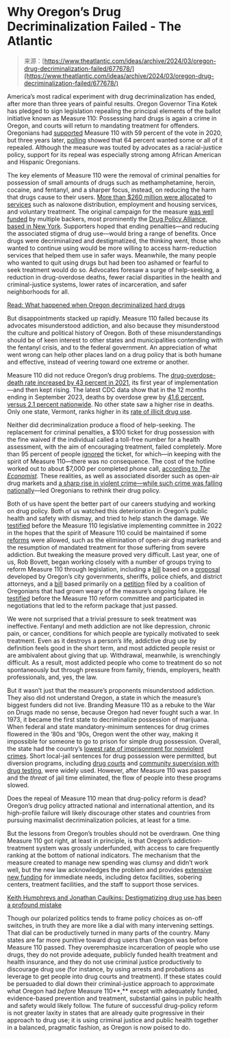 <!--yml
category: 未分类
date: 2024-05-27 15:02:00
-->

# Why Oregon’s Drug Decriminalization Failed - The Atlantic

> 来源：[https://www.theatlantic.com/ideas/archive/2024/03/oregon-drug-decriminalization-failed/677678/](https://www.theatlantic.com/ideas/archive/2024/03/oregon-drug-decriminalization-failed/677678/)

America’s most radical experiment with drug decriminalization has ended, after more than three years of painful results. Oregon Governor Tina Kotek has pledged to sign legislation repealing the principal elements of the ballot initiative known as Measure 110: Possessing hard drugs is again a crime in Oregon, and courts will return to mandating treatment for offenders. Oregonians had [supported](https://oregoncapitalchronicle.com/2024/01/16/a-third-way-is-needed-to-address-oregons-drug-crisis/) Measure 110 with 59 percent of the vote in 2020, but three years later, [polling](https://gooddrugpolicy.org/2023/08/new-poll-finds-oregonians-regret-measure-110-blame-law-for-increases-in-crime-and-homelessness/) showed that 64 percent wanted some or all of it repealed. Although the measure was touted by advocates as a racial-justice policy, support for its repeal was especially strong among African American and Hispanic Oregonians.

The key elements of Measure 110 were the removal of criminal penalties for possession of small amounts of drugs such as methamphetamine, heroin, cocaine, and fentanyl, and a sharper focus, instead, on reducing the harm that drugs cause to their users. [More than $260 million were allocated](https://sos.oregon.gov/audits/Pages/audit-2023-39-Measure-110.aspx) to [services](https://sos.oregon.gov/audits/Documents/2023-39.pdf) such as naloxone distribution, employment and housing services, and voluntary treatment. The original campaign for the measure [was well funded](https://www.oregonlive.com/politics/2020/10/backers-put-millions-behind-nations-first-bid-to-decriminalize-possession-of-heroin-meth-other-street-drugs.html) by multiple backers, most prominently the [Drug Policy Alliance, based in New York](https://drugpolicy.org/more-about-decriminalization/). Supporters hoped that ending penalties—and reducing the associated stigma of drug use—would bring a range of benefits. Once drugs were decriminalized and destigmatized, the thinking went, those who wanted to continue using would be more willing to access harm-reduction services that helped them use in safer ways. Meanwhile, the many people who wanted to quit using drugs but had been too ashamed or fearful to seek treatment would do so. Advocates foresaw a surge of help-seeking, a reduction in drug-overdose deaths, fewer racial disparities in the health and criminal-justice systems, lower rates of incarceration, and safer neighborhoods for all.

[Read: What happened when Oregon decriminalized hard drugs](https://www.theatlantic.com/politics/archive/2023/07/oregon-drug-decriminalization-results-overdoses/674733/)

But disappointments stacked up rapidly. Measure 110 failed because its advocates misunderstood addiction, and also because they misunderstood the culture and political history of Oregon. Both of these misunderstandings should be of keen interest to other states and municipalities contending with the fentanyl crisis, and to the federal government. An appreciation of what went wrong can help other places land on a drug policy that is both humane and effective, instead of veering toward one extreme or another.

Measure 110 did not reduce Oregon’s drug problems. The [drug-overdose-death rate increased by 43 percent in 2021](https://www.cdc.gov/nchs/pressroom/sosmap/drug_poisoning_mortality/drug_poisoning.htm), its first year of implementation—and then kept rising. The latest CDC data show that in the 12 months ending in September 2023, deaths by overdose grew by [41.6 percent, versus 2.1 percent nationwide](https://www.cdc.gov/nchs/nvss/vsrr/drug-overdose-data.htm). No other state saw a higher rise in deaths. Only one state, Vermont, ranks higher in its [rate of illicit drug use](https://worldpopulationreview.com/state-rankings/drug-use-by-state).

Neither did decriminalization produce a flood of help-seeking. The replacement for criminal penalties, a $100 ticket for drug possession with the fine waived if the individual called a toll-free number for a health assessment, with the aim of encouraging treatment, failed completely. More than 95 percent of people [ignored](https://www.economist.com/leaders/2023/04/13/oregon-botches-the-decriminalisation-of-drugs) the ticket, for which—in keeping with the spirit of Measure 110—there was no consequence. The cost of the hotline worked out to about $7,000 per completed phone call, [according to *The Economist*](https://www.economist.com/united-states/2023/04/13/oregons-drug-decriminalisation-has-had-a-troubled-start). These realities, as well as associated disorder such as open-air drug markets and [a sharp rise in violent crime—while such crime was falling nationally](https://cde.ucr.cjis.gov/LATEST/webapp/#/pages/explorer/crime/crime-trend)—led Oregonians to rethink their drug policy.

Both of us have spent the better part of our careers studying and working on drug policy. Both of us watched this deterioration in Oregon’s public health and safety with dismay, and tried to help stanch the damage. We [testified](https://olis.oregonlegislature.gov/liz/2021I1/Committees/SJD110/2022-09-21-08-30/Agenda) before the Measure 110 legislative implementing committee in 2022 in the hopes that the spirit of Measure 110 could be maintained if some [reforms](https://olis.oregonlegislature.gov/liz/2021I1/Downloads/CommitteeMeetingDocument/256878) were allowed, such as the elimination of open-air drug markets and the resumption of mandated treatment for those suffering from severe addiction. But tweaking the measure proved very difficult. Last year, one of us, Rob Bovett, began working closely with a number of groups trying to reform Measure 110 through legislation, including a [bill](https://olis.oregonlegislature.gov/liz/2024R1/Measures/Overview/HB4036) based on a [proposal](https://olis.oregonlegislature.gov/liz/2023I1/Downloads/CommitteeMeetingDocument/277671) developed by Oregon’s city governments, sheriffs, police chiefs, and district attorneys, and a [bill](https://olis.oregonlegislature.gov/liz/2024R1/Measures/Overview/SB1555) based primarily on a [petition](https://sos.oregon.gov/admin/Documents/irr/2024/047text.pdf) filed by a coalition of Oregonians that had grown weary of the measure’s ongoing failure. He [testified](https://olis.oregonlegislature.gov/liz/2024R1/Downloads/PublicTestimonyDocument/103834) before the Measure 110 reform committee and participated in negotiations that led to the reform package that just passed.

We were not surprised that a trivial pressure to seek treatment was ineffective. Fentanyl and meth addiction are not like depression, chronic pain, or cancer, conditions for which people are typically motivated to seek treatment. Even as it destroys a person’s life, addictive drug use by definition feels good in the short term, and most addicted people resist or are ambivalent about giving that up. Withdrawal, meanwhile, is wrenchingly difficult. As a result, most addicted people who come to treatment do so not spontaneously but through pressure from family, friends, employers, health professionals, and, yes, the law.

But it wasn’t just that the measure’s proponents misunderstood addiction. They also did not understand Oregon, a state in which the measure’s biggest funders did not live. Branding Measure 110 as a rebuke to the War on Drugs made no sense, because Oregon had never fought such a war. In 1973, it became the first state to decriminalize possession of marijuana. When federal and state mandatory-minimum sentences for drug crimes flowered in the ’80s and ’90s, Oregon went the other way, making it impossible for someone to go to prison for simple drug possession. Overall, the state had the country’s [lowest rate of imprisonment for nonviolent crimes](https://www.wweek.com/portland/article-20373-the-hard-truth-about-oregons-prisons-they-work.html). Short local-jail sentences for drug possession were permitted, but diversion programs, including [drug courts](https://www.oregon.gov/cjc/sc/Pages/default.aspx) and [community supervision with drug testing](https://www.oregon.gov/doc/community-corrections/pages/home.aspx), were widely used. However, after Measure 110 was passed and the *threat* of jail time eliminated, the flow of people into these programs slowed.

Does the repeal of Measure 110 mean that drug-policy reform is dead? Oregon’s drug policy attracted national and international attention, and its high-profile failure will likely discourage other states and countries from pursuing maximalist decriminalization policies, at least for a time.

But the lessons from Oregon’s troubles should not be overdrawn. One thing Measure 110 got right, at least in principle, is that Oregon’s addiction-treatment system was grossly underfunded, with access to care frequently ranking at the bottom of national indicators. The mechanism that the measure created to manage new spending was clumsy and didn’t work well, but the new law acknowledges the problem and provides [extensive new funding](https://www.oregonlegislature.gov/rayfield/Documents/House%20Passes%20Oregon%20Drug%20Intervention%20Plan%20(ODIP).pdf) for immediate needs, including detox facilities, sobering centers, treatment facilities, and the staff to support those services.

[Keith Humphreys and Jonathan Caulkins: Destigmatizing drug use has been a profound mistake](https://www.theatlantic.com/ideas/archive/2023/12/destigmatizing-drug-use-mistake-opioid-crisis/676292/)

Though our polarized politics tends to frame policy choices as on-off switches, in truth they are more like a dial with many intervening settings. That dial can be productively turned in many parts of the country. Many states are far more punitive toward drug users than Oregon was before Measure 110 passed. They overemphasize incarceration of people who use drugs, they do not provide adequate, publicly funded health treatment and health insurance, and they do not use criminal justice productively to discourage drug use (for instance, by using arrests and probations as leverage to get people into drug courts and treatment). If these states could be persuaded to dial down their criminal-justice approach to approximate what Oregon had *before* Measure 110**,** except with adequately funded, evidence-based prevention and treatment, substantial gains in public health and safety would likely follow. The future of successful drug-policy reform is not greater laxity in states that are already quite progressive in their approach to drug use; it is using criminal justice and public health together in a balanced, pragmatic fashion, as Oregon is now poised to do.